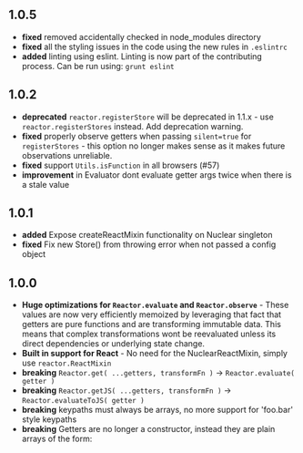 ## 1.0.5

- **fixed** removed accidentally checked in node_modules directory
- **fixed** all the styling issues in the code using the new rules in `.eslintrc`
- **added** linting using eslint. Linting is now part of the contributing process. Can be run using: `grunt eslint`

## 1.0.2

- **deprecated** `reactor.registerStore` will be deprecated in 1.1.x - use `reactor.registerStores` instead.  Add deprecation warning.
- **fixed** properly observe getters when passing `silent=true` for `registerStores` - this option no longer makes sense as it makes future observations unreliable.
- **fixed** support `Utils.isFunction` in all browsers (#57)
- **improvement** in Evaluator dont evaluate getter args twice when there is a stale value

## 1.0.1

- **added** Expose createReactMixin functionality on Nuclear singleton
- **fixed** Fix new Store() from throwing error when not passed a config object

## 1.0.0
- **Huge optimizations for `Reactor.evaluate` and `Reactor.observe`** - These values are now very efficiently memoized by leveraging that fact that getters are pure functions and are transforming immutable data.  This means that complex transformations wont be reevaluated unless its direct dependencies or underlying state change.
- **Built in support for React** - No need for the NuclearReactMixin, simply use `reactor.ReactMixin`
- **breaking** `Reactor.get( ...getters, transformFn )` -> `Reactor.evaluate( getter )`
- **breaking** `Reactor.getJS( ...getters, transformFn )` -> `Reactor.evaluateToJS( getter )`
- **breaking** keypaths must always be arrays, no more support for 'foo.bar' style keypaths
- **breaking** Getters are no longer a constructor, instead they are plain arrays of the form:
